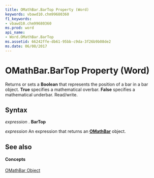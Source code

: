 ```yaml
---
title: OMathBar.BarTop Property (Word)
keywords: vbawd10.chm99680360
f1_keywords:
- vbawd10.chm99680360
ms.prod: word
api_name:
- Word.OMathBar.BarTop
ms.assetid: 66242ffe-db61-95bb-c9da-3f26b9b08de2
ms.date: 06/08/2017
---
```



# OMathBar.BarTop Property (Word)

Returns or sets a **Boolean** that represents the position of a bar in a bar object. **True** specifies a mathematical overbar. **False** specifies a mathematical underbar. Read/write.


## Syntax

 _expression_ . **BarTop**

 _expression_ An expression that returns an **[OMathBar](omathbar-object-word.md)** object.


## See also


#### Concepts


[OMathBar Object](omathbar-object-word.md)

